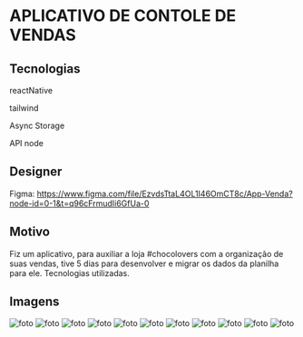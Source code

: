 # APLICATIVO DE CONTOLE DE VENDAS

## Tecnologias

<p>reactNative</p>
<p>tailwind</p>
<p>Async Storage</p>
<p>API node</p>

## Designer

Figma: https://www.figma.com/file/EzvdsTtaL4OL1I46OmCT8c/App-Venda?node-id=0-1&t=q96cFrmudIi6GfUa-0

## Motivo

<p>Fiz um aplicativo, para auxiliar a loja #chocolovers com a organização de suas vendas, tive 5 dias para desenvolver e migrar os dados da planilha para ele.
Tecnologias utilizadas.
</p>

## Imagens

<img src="https://lh3.googleusercontent.com/eT5I9AUckhFguKNyX1DOmfSliKsmxY4LVM-RVcQg9BcKGm8rHA4eLDWpwI_1zra3MPqsDBXaaaQuCGenfAJCSAnihlIjioVVe3VyNkV-KaNz16yoTqQmXj7trVBHHUyGdDDEYQQ8Kj6qFzISglAWyuMMFSie9sNny5yx2jcy8d36pL2udI1TSD25-7_DaHmxokqlpJVI0dZiCTgEau-HXSmOBvEZVwcb11FVMwYtnifputXdqnWhdOVo075XnM7lOjBhuiI2pZNbiuh6LoyuE-5X9jmXAH52FhR277npys3vEKTc2WeQ38rXzdZ9bnZ_svJwQf4UBWmQqM41d_ojFEioCbDq-u7NhGBghIjnak8QsyY3eHUwVUlWyjMwxUjoXCswsba8mQFR6pm0Ggcqucc-66PZ4Bnl6rwsKm9dCu2qZvxb6DSdO-2lwiCVEZm3YXZeRlOwe1nsQpVsnbczZhh2VSS3rVnMVa6MYAc3l7LP5kL_Ue7mJMkk0u-gV0Sozod1gtlBaMLuKA4u4vHH-fSQRO_qUS60IoKWuE_-UkSQqT93-uneBKvOsvbLOPmHzefH-Jp5GKGT6wxd83vEXtBtjg6HKkTz1Nk6Ud-EyFbaxKOuqs8QruqsdtoL1UmL49li234xrklAcUkA054IGZDaYcVhxjpgFw_X1z-NwmPQ6EwD3zrtffWHAaz-JEprAAyL97X30i_xsKzEebz4x2pzKk-SIXakYzel5mi3byVhJP155K2JnFLkiIJ2ZxEPOoXYzjnqLQpjKqb19gwneWRtcghV5FSnTLP2_N12BYdf_Hzak95saPRRRt6YFD01eZyyEpSfVsNpwlTXoarZyHhl1QGReMb9NtfB8upiQE_DRG7IpYESy7rpaVWxNhgH7H6_rvfdqFyfS2CU5RhGjpHpLGhhXqNf5hOolDv26n8wKJ2xNdo96uHch_D2uTeWmsg9ZtCP63PB_CeO=w357-h635-s-no?authuser=1" alt="foto"/>

<img src="https://lh3.googleusercontent.com/CNfMCNuoMG_7THXhrsNGTpIgRyL1k0UiPQW4br-jXaL5wH-qOCImcxAdvm0aJlSe-kwRHIRAHKl43_naT6mQyliFkQhDOV7R_PLINMmb_m-6JWKB-4C1K-pBoTbTLUOKRJBGb9FJr0L1PvHN905BaOEIgZ4gmXc1D8fSMndhVlD604C1pg9W5kyhmAl-NHoRWi4DmgMf5adBzqEtMg5TvwGJMlVC3J9t6EiQo0obZtjM57zn1QJF7-CaK72fIvYN2EWLW-FdyBmsltLZOoMiMa8z-t2qdUvPCGjgzCgjU02pgDAMP2XEGXCWfHDqmox59FFMB49idaLQ-ESwb4xZC0Qzrx6UDMOmSwjjma4QxWA8McTiGQ_3dWmWDXvix56HWZ9mTLXcV1ds0E0-wkzP_OQehJEV5eEeJVHvohgDX1GEC7xNyNME_crvt7WJLgm4_YzJUz6lOCBtGnVBGn_V40dOapsW6iPCB01P1HN8q1Uo33twk3N_Ky7Z_c9N4QomRl3tvJ6HDw6I2seFejs9PWDcb1STXL8qKnQiZTBpvKlkFMAao0ay-Ege0dDNmImCGWAzj_rheXB7_jFRextRR5hpbxCUH1QQCKzX7y9qXDSlOUPzXjpYWpFFP0mfVwmp37LzIYwm2BDSC9_kbzsLt8jQ9upit6ZYyjgPnvR2R762qoHrEm_ttux45aGy2m7Q4MRT54SiPuEyDyAIJ3uJG2h1wLsT83gWtiU3oiB64PgDm9wB3FyYyuyfvC_XEFwjdPqS56VAaCjEpdZKBNqOeig42uCqe2w_Tw6ei6Zq4e3tGtZcSqc8XlXjNKKFR3LRPEOktScZQzFyZGQxTgCet__mnm3I7p15gDUQ_Drvl8-bgt2Y1gHfOiI6KhtMGtxN8JNeCt41QPPeEI1eqGTxjQBbAH5RwVF9RzEaaLMYmqE_LuloxuWuOhXuLzO_f6xJ74NHeOtDcYjmGzeh=w357-h635-s-no?authuser=1" alt="foto"/>

<img src="https://lh3.googleusercontent.com/YGElJ7rocUmnMsfvqeHMwNq3GkxLhiIJZ4xabdPDi1rVyAmsov7wLhZxWqkNXXBOe1AweavSnBTMLIQ5xlFj48MwVn_6-oJSJt5HSOF5uEBwt7GvuXjkSN_qHen-qVeJpv9MV43BBUwHRg6-syfsh9WwHxu2w_cQXd4x16EEJdCg2zYKrEqF-EMHTPL1FX0k7_rggDpKQDCY6WmtMCXLm0Iz1sxDKPgjmyAkdwJi2EPIdchDCtVJ8pQF8VIge-uoHVOH9zYdO3_iJWujI7fy5i902qqgEH436HPD5HAbOYk0ZTvJW7SI-9URBdx-he0MSV5a9Xc2HpLPsTadbIUrpC6-yiVyqiiqvxAbrAZADFCaeCZY9H5SLg-CAFxvOZg98BvU01ewd-dtWgaRecTsYnQ8VDgJDe9qczbpZyQzNLDyhpORomYvXwwVfARP-3CgFOAHSRRLS-fDlvi_drKmRI8hA7VT2v8xNmGreUqEZ9MH0b_DSO1RqDN7RGXvdRetVj8tuE46EYJLoIm3en_bInookUMVz5pSPCMz90iycYoMeP_AsWyZvk2-Tn8u5-IyzQ1cDhb47tGFe-tl7NyHPc_h1XqBPCGwft8da0-g6xOvce3mP6m_FC8B_6oVP7OWETRLa7Wk3tbyTQilIhV7k2Yr4fm8utn2k7nasa47MFRqsAs-i39FUdsLTIa4DRpn1x0N6p1JFzZ4yRpnbkzR1kgO9TUT1OxRllAd7O22s_6mTumdMelMoa4DeQFcX_e2PWlYWHrCkw93NEAlz9FmQ8WbC1IsDIfDpbbHHjXFvQ9YvM3iFeF2w8i5Dl-TX_JeLXLznj30ZdAyUsmy_1iPZXhD8EGiYh_N4Dk8ZCkTW3C7x1hXqcIHqm1VmLNMPX_RGRm667NCCjRPH4mUCa2ZRzYpUdcoXitCufYdMfzlag3Jc385uKM-13J0BQ-rrwxKAIOet6aJ_GOsp_5k=w357-h635-s-no?authuser=1" alt="foto"/>

<img src="https://lh3.googleusercontent.com/guaR1TWFfUfxdjrcRlayk1LIIFm7_Nao1jCAJf-I8CGtDCDx93RFTYyraz5NzQuWG-6gQbq7zxDVQhURaz7Leyo9iA_aEogJspESssejqYNlf5I--YqmrYXAIVkQ_JhF5UJGmYe_5EsZq2tz7LQgvS2GoKAXrY_eGCqusLXJnDdqnsjPkc_K5NQX0S0DheP3FzyQjnLMgSQF6iA9Bpb-ZpVLIuFaIoU_deva2dTpLWDqXn0WynFU5Y2BpwycJjKZMMowFDXdRQq8UkUvPWl-ClgZxiCdMN_jiouBO6Cr5Xe6L6iM3VE9jowm5Qzgl7Mq2EHTPA48QTPeSV8AIain8RV528_bTrw_Dyo6ervaUhwZQA1nqLdNpOUKlHcmFEX6CQEPdDs1aIRtVsHfqMvGZ-wdQbih1z0xsvKUL4i6VzB2n_jftDEq3-UOznGAhE5B2LKzWveCacPltCwIgKLyb9YJqAOcpddvP9KYikLEqRqA-uP20in20_Yl2-YblrYClS9TsqN_wVh-NYj35ZQkR8XU2E8YDf9zluUbFEaR-671OUQQabyO4wCOxBrc14n6U5kQ2lm_knpIVG1H3GcKRNEAq7m_tayuYRi2071mMD9joeIbVhimk7RJYv270uhD_gWRlnUmVpnwgm2cT5JlWgyZKynUWbbksWVT4cHahgyp6yHWmKFu2BR-2W7eupILUCp2DhQ_qublzo-rGF1OR004uOp5BqJIDlad-2inD6Ucup9fBHRd7jGpNxlcbuv1EwxvgG2inUPB18EPLokqJdryj2oyUen78PNq4OfSkScII_qdIqo0Ha4sC8OZdyj32aTC_eXZtCigXbDeD3o3zVHcWWI30YszApZFvs9hEnRJo6Ifv2L0FSkE5yQId_T6575flUS69EzYcxdIEaxue69Kx8eUQSHBbz7ygROv1HcLg3RMCoPB5XJrxuCh4i2snCUpEIOtZOZcodd9=w357-h635-s-no?authuser=1" alt="foto"/>

<img src="https://lh3.googleusercontent.com/PAvhV8h71mQc0yZ3grdpT5YKw1pLS4wMFBsRnqAJi8N0Mfabx7DwBtEb8OGn7Gv5c7i-B2-x9QFqJu3hOb7mwTHA93Bf47F5KFNFpJtwA8-lf271SsB3nxYbZVamV-a8AqRI5QNDlDdv4l3L4q50lTwwI_jBEsfkbiAd0vQKuAlbmaCMUm-9GaCUIIVd0tf1WsVSC7Q-xVmEERGBQ7_Qm40QBXQ7JgtZ__-_KQME-vSA88OfzJ6dw6DfOceaSA52AXOrjo_q1SuksJYPhc5IRaFaO-IQXeibdgJEes7NI1YNCCMvjqfVZVubpXeSA3Bc7l4mmuq3yCUpRcpcBpWYnG2QXgcrTjwJ1X4er05VU0skwTCzG8C8rLF1MJQeE58hRBEoCzYAMK_iisEa3Vnuji6WYBGYwpFoRGvuM4WYOyB7TrbkJyDP5NlMHbZAbukKtRJpsUwhGLTwhGo0VjH7BMpcmS0fzy2H0id1DHwk659BW2eq42uqXAF51bSIue-j5rL1bslU0ifiApnSZ4c6_sSMTcboSshWInArbYGntRlRsB_vzZw_YCwxCLl1AZUVDCt7sOxPyGTSbNd_NXFt5BfC05i4RfDyOiv4sNRL4j3GfW8VnDbRbIQP_0TfOdqNU-7VyYxyUL8V0r_CH2HDFGtPTrUAh4-dYhbXtKZVcEtyLDUWXQhLWBMdh_TOe29GOjZsyJ8Ev8PjHV4AqevpkyAOBhgkyWSI7Eu8OEIG6hPDMZdkSL2F5JC4SCkrHtjnm7JUF-n_DT2ngy3f_NAtv0oCNUd6XmK11JEcWigRbkmXxzysHJlu_25DPhtr8DZA28naRBnEvF-afnjmEMCf7ZngP8IMXmIoVQVL17E7Jxw3kQnsbZ3jO_Nx09ije4ogr8ETN2AfqcY_fQbGymF_Y3-iz-QbaB60g7Yo1coupB2Jk2YD0lawjTIB8XlzKOSCoETBDoeCYRYml63s=w357-h635-s-no?authuser=1" alt="foto"/>

<img src="https://lh3.googleusercontent.com/pvStUcjw1iQs1-gqndUrKDC4xGU3hcj3LkVa1zMZ-IGrDAB471b6HrxwcwIVh4HfFf4ae0gJ6jTWqAWaaAuxWcb-muetUOKvQzGOAtGyx7ajqjFXz7x1TN6fQxtKnjAlYVIioukAlAUumQsg9t9KjaMEeefxoASXWlVegB9Mo-e_iE_OoApVUjNaFJhjpYSU8LFqJPTHn5ciF4raLNjTL8GLHjEmCc_BVV7GSWetGnnD57gfyXWfm6nUnzzeomdId9mqlh_Ny8TLPbDl2vUa-NKuVPcrbc2FSBevXzakIQ2W_86nhqQ4p-3gHLWQqncgoTIrp9VLEt8YIM_q1rYAQI2nW0kBQ076FQ2fBq4Sf20tGUHq7KCqcKEXn7vHfhAenCijVfy_4aQ-kxU96r4X53Ge7eaGw55DBnToG4eUX9-jEQI1yUc4Rp-5zPfUjocx_jSEzkckfyret2LE6UWDuHc8Op_CSGFOOI3WywVbNgKNrM_9CDaOijRM6jTuV4u8Lze7emb65LX54utORgmc6QOh-PR5ZgIsWd0Tyrw4G6Nkc0VdYUUNvxZPWTtumDmIn4eW-6PPPBJTNNGLbt7fM_0RZVHsA0UcgeCUH43y5_cBvLOzPiDj7K2-E2qMRzBugcHPxuFA3upp-7lcbRp-2D0GOVW4gB7GXxvQbTpMc4mprbrJ6ZUF5zxsFylT8JB-uhCLja7CXuCtNG7UqkUi_kc-CdYhO19_GBgKZxascxA6nFbWQMsqqZxDL_XTCGu2VokMD5S_9eAXzSSJWei6GZCY2w0o-EX2A2m5gYowqsOI10uG38QrkWhSRjdKPMOidc2Vr1YwXMShaOIfjPfuiQ2xPh7zqYxZYIY7ff7-DLh4CzyyPj0XA3FnHIXMfaj8ymC39v6n25YMD07M2PLSZvikHXG3F0Yp3TxZUJWOAWvqduFBuLs4IoDuFJARmM3EmjP_Am6IhshetNUZ=w357-h635-s-no?authuser=1" alt="foto"/>

<img src="https://lh3.googleusercontent.com/FUndc_rSvZf1GPvAEKRIlsRnT10x_4h46ub70RlOxFSAK8A0D1DcbEhadABGrxiW0F1SFz6LrYSbI1UZhcse364St6MRkPxywArm8R9alcZN0gEnqfuzOprT75KMNa-I2VVOEbA1bUzgLDaZPUrUe4P5J4aaYYzXq3xU041-nUEHpCa-swEGWw-XHZU5D2lb3rBnxNWT6BKeZNM57UUOw_gzgB4aFJxQXhgYwXW0IidQIhnQdJ_yYURHAU5gqxCGHTgUAYT-ToKGiLvO5OfVn6-7HwUFu5W2AR1z3bPIykIGdrfHkcFI_op2_LD7si1jiY-rtrKqMPmC1pJH0gEQM8b9bD9B_ZLgEVVXxKV59tpy6IcHqBcIbtva3CyHMXUiM1iUl2NDQ9ZS77E6gRCJd4UusgaCbQxFjBwlAalix6TdUsaMDSLojuMzS-bCof1ndkUaPMmIipZHRTWBIMC8v2QiRZzNgsXqXcqTRjbT8DItIVr56E6tmfVgzdjj5h0ouC8twe4b_tcOQjMsi1IJQdSzx7cjwDsxkUnO9tezGednxcD8IlqOny4UQL4Y9SH0qlzV7oB-y7c9AK1oQfRcwpaojRrSAZCgtfTMBnu_dL4tp4xvBaXwjaXH2eroIQbBhet3ZYd65pNOVOu5u40GPGyIAr3kvWGjf0cK57E1OXIg4wVjVPACg677sHUxor-qUamvpd352wpdVNP8l0bu_x3gZkqwwP9mXvw05yrt0FILU3Ebf_2qwDBHlfHAs20qzvoloJA8LRxzE9obBPzfWfso_3QNpeDJ6GvitWdw_mZM03aZusXWpX3LqtogWQFtVpYPZZQKx6yWOOmg8hD2HI8bCmdDenfh-CvUBpBf0KLtbGLtxKBP0G8QbhEEt_Kuunn7yuP9zk9O2WMk4j7FjuRZa9pOGb2RJqVVhm3bz20DQNeXQ_s6jTHhrh1nj485RQHLA_M51_jm23zz=w357-h635-s-no?authuser=1" alt="foto"/>

<img src="https://lh3.googleusercontent.com/3PV4l6AjJb7OSwDXolvFa3P7DG8wN-Y1FAX3FYKQhK-XTOFU78vDZi0tMN0fbNuhAoGtrx1Mm1SnhgmLA-Ci56esgJNffe620egNcMOc3qMeNCeMXk2VWasnbp-wwjufiPbXFbkRLEojP0_ddbRleCXGkqzciShSULqTDm0trbojBF9tQ88hAiUmm7xmy2qfZE6QQit9jLeUAPsKAXAQl8wgpyRnAfGS37pHG21VEb3PacdmPUYr8T-OFAmSnxlbyAUBqoocfS2ZUE7O3_TeWzAYqASXiI_5S9gdo01CqSmqPhlgOa93JEdKNW0QDx2TKwlWnyASBTWfkoqWe2E6hX9435RSPGB6qsPXUSyuCNQjfmVUK6wW-TnOhf93HC_bDiYg4iIOQrPpEPJWS60RIiF65LLVZVgTPuPaIXxd08i6ZHBbcrUZJ2jWKnCYWZoh5qIUFU-MI4auLy_KPrKmaHcxpX40_wEP-GEOH4x9OP5nCGEmdACfGM015evp5rw_7vtzAVC5HbEk_zh8-cxPywMqFk_V7zIiVgW4cp9PL47oruI-S2v4o78iyvmhKUiAWe5wMbbdRJMIBORJUGo_QRCUTrVgMpFWOIeLqLTk7MINnD2e-LSsOIq2m1N83O_DlGfJAo94XRZC3pm5ffmmz7pqSCFY4KFQsywgXtPvtKHmgRsGMQletvkxU_9Fxlz2N68mScq2Qtd07FeZ9EC7k2-owWfungbJE3iDvSD6xmLSwLpUL7M67GlHypKCw_vv8ehgYIfgYh5unq3RL6q09mK8IRKAO0aHMRjuILPse612z32cwC41El2ZG5Ppqr-RGVFNb-ouWVPkn9Q7eY44TAhJ5AUKgtO7aHuS_do55DI1Hg1BFniVdjsIoZcYpxBj-bN3eVGrbiJi8B82CwRNky0fhZwB108G400Iqe5JfcM13CBWRiEnK1Y3mwhkiEP6-mLT-dziB_tlFVni=w357-h635-s-no?authuser=1" alt="foto"/>

<img src="https://lh3.googleusercontent.com/K0zSm0B8Cz-n1JRkCfBhCB_OsPyj6r5sokQ8M8AX-GawZVeo9omuJRrK_3y4dC6mchOsx2A6mcPWKyOkOienCwfHJL21VBJ0FjfMrJIyGD70sSk6sQS6imJZSWg8CAhwjtMnaoL0CMUl3TqFCx1F3L8b-wJoi1yB8tO7mIelR-0JyF3wb7KQOyTMvkBXbJ4Ol4efNHeFwRZyEO2nEq-Apooot4k3ra7-fKv6MjFaQcHg9Fg1wKpVmmRixADOM9btTtDWAHk1FerexOPbIOGgnnnJ6rZyqYf8lzDBpBz6R9uBEj4pEZt3ghSeUH1_dNuJEClq12H4G2ScIySo1h0sXEVvnEztRAbA322RJdnaTpt7BkKAEy_UuE6xVk8bIAdHdlHFy3dylwnfv2_CK4oKRw4iADnhHN88J1QVH-i19EHLnhqtKp4w3HmCmGsotgihE0f3oQeukK_SGTaYTzrBULHLV8sctJl9AFeXJWy_BwQTkOhJ_GIRtAl4QLaotzK9RSBzBMhLGsR1ymRcByTMJJ1tArC3LdlnUoR9WWLiUR_GlAUWmPhz3GV-ywkifKwvtBxcA84081gDJLpNMJxzofTZVHbYp820_ogJHPzyAC1ZgT5YaE8GyKIpwGvk8RxdPnSzM_dSegn0d7pfpuv51m6QZipxvXFlWrqvnBlIQFHiqdgd12RMIIeqis7CdRBeIJ7VWQoNOLIoXyiXn4-f37QEbdWw7fyAPP6DMFsorzSQJ7WLFyG_rTyNc5Zz40ApnBDIst7c_1pG8FprzhsoWKgnbVuPk1kaMKAMwWhfZo3fOEKqgdPufk6DH0_hX439V2-7eD0ccxtvIpvMDYVUhuPisH2C04MCtA4eQpiO5YY9HWzeTmaj_rDBizMPC5FotMpiPVl95fJy5iXebdHxPwOsiGtE2iGsFKwzOpxvVGe2qSFO_Jpl18h4oNg6pVk-lxl-Xs0Xdzi9Yu7c=w357-h635-s-no?authuser=1" alt="foto"/>

<img src="https://lh3.googleusercontent.com/_0KcmlQqPel3O5DJTv4WUrRWalnsR3MboJzlms31SSSC9lWEPcpRq52Mz3sjCQC33-Veot7IUzdx3iQg0M-AMsKBfJz6uX8WyMsZX_yOpbQecQ3LmUENu5S7ebfxv1iiH54f33frOZp-lWncSnW6nPCNRWgPW3mXNP7Ql7goER10onGrtgj09qjq_fgMvwvy6BOjD2MHSS5jRVWGbD8Mwa5UFBVjP9XuZx2L6U_E_XIGGzph6zT_oOEXEdLfMzKwFtZcqLK0iYdWZgEMT2_3LsLYXsiTwKQES9ooH6RV44ZCH2ZAWAqbsUAHfisMicdmHgdY_RtxmrPMWIZNICuYTpbxaiRXBih9T-tWvCoQ2NDNDvuIqR2m8P3XJwjuuxcdpqRq483mFqW1W18bLHyEJuG_40VWdtrw7MNNWYvLFzoHVXxiFvGLK_y6xQC74zyjGY7RpE61znmMa2AaUvm2bNorbNwjxScQdWoiExVmVmOxFZyJ-iF-VQiSDqdUhMnXmfs3v6eprCdgwHdqMRe5boZFm-cBifJPEmAwFnS09w3Z3kZgwspLb7-c_t_JEmHuN_GcNj-sdaxpdtUf43IBd2stirFCcgpbokpeT8ifUuXilb18R5-jp9NxYlFEAePPrvGnDjYiyJooRPQG-gRG4Wvb3o0uSTt3ZK3Mo94IXbUDyJ-9y8NW3P-tCgu7WDijApPK9rLRLfYu1nZl6o0JqV6oUbGujII6MDiqBKELdyH8HdX-ny4P4aB91Tu0ectmXxwtpisKV_3Yo8PSqH12uJAgNC1dHEzRwxyDyqXT59KULJCW151sk0bE-Q1KA1vq_wBmYincGC5sPIS8vquxfBk_Y7ReWjvQQEZfjkcqkLslBT-ucQ1S0RcFqpQDvtHRr1BXiNeaF6qxcNvDfifBFcJHUlHAZgkS4lSeZ3kdIuNwQbPpXYQ8xpfOaU1gqtHtyxxBSD7jPPXKqmGq=w357-h635-s-no?authuser=1" alt="foto"/>

<img src="https://lh3.googleusercontent.com/KKyDFte2QRYZFko6JhJWBZ7qhqOzwJqtb8jRCry1vEjjR5DmCBkiUKNBAyiSKThqGAuBPJ8crYXVpJPnJKWoQeCLyea3LWBqa6iR7ImnKDuZNUiynmaJb1bw9llgAjkVC3AGAIayn9wfbvWV9bUXFNEOtiBFjk1PQjw2F5WSAgJNk97JWYmkz5ZQf7zZd-XzMxgb99tyhjoGweIy8JnlBNfjrq90XOP6nXWkjBQYGAlIMFHpLo3lFZuS6T6cT78xyVe9PlVfqKS3O_RFnNAVtJZmtx3gAo6L02DziODmsPbXybq6Hiwi3q1oK7TFWzN7hr_Spr4xlQfHNuUOhoOjoo0Bz6EkDqOYIPhMUvWWbiPxk0atmLxs6gN5BcLN2hpefd_Gl0x_dqdoNPMy2zI_BO7CHRg4Yi6MSkqWNW-ohqsDO_7gOOcKsMyzJTvuNr8_taqF-YuSRcAvTBO2Gr7I63RxkqYIVCJaT-ceJ9Z-IqwKSySg7RrV5phCk8UJetJHy45UHcJNNhHqGOs1wqXgjsyH8blvSWNNdMGAeWu2SZR4Wgak9GHCWp-c6FP0XNA8x2b4xG4e2088RttzJwhWiPfTJ352-go2M1fx9o0pnQ353cvI2oEFO_lqsTnRs3YRlAr-JrINQgu5rFthfegAeAIFiVT5hnU4Q6Ic76z34aYBZ_1sdSIb6QxHK8gdZbR1NNISNTdf7L56pFdUjBSveRSlrra68UoJhmmLaOGEejex1niweYX8fi5PIcBnxEj_5XwWKbAJAu84J0-esdMMpqIDxbEmxNjVsHQ_7N2wRX1E41ZEyJii9JgXeYPjvjV5NMymnoYGfZrrT2VQ-MfJmyd_muadvUaFeS7B8CoYLlTwXbxfbhDk9UDglegqVn0z6CPXe8-RsTwDxv5McMhNaW1m_ttw1TLgvzcjmk9U4BAYMhZoX0zdPtRqr0_kUZo1iPKeI1a5viu3bXhd=w357-h635-s-no?authuser=1" alt="foto"/>
